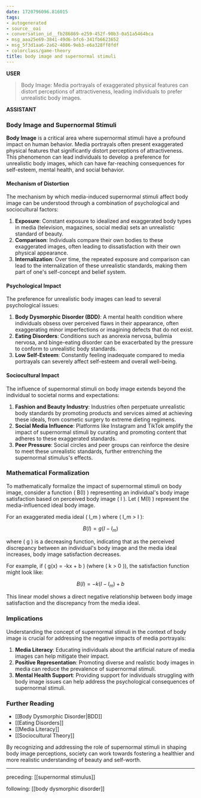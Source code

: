```yaml
---
date: 1720796096.816015
tags:
- autogenerated
- source__oai
- conversation_id__fb286869-e259-452f-90b3-0a51a5464bca
- msg_aaa25e69-3841-49d6-bfc6-341fb6623652
- msg_5f3d1aa6-2a62-4086-9eb3-e6a328ff8fdf
- colorclass/game-theory
title: body image and supernormal stimuli
---
```


**USER**

> Body Image: Media portrayals of exaggerated physical features can distort perceptions of attractiveness, leading individuals to prefer unrealistic body images.


**ASSISTANT**

### Body Image and Supernormal Stimuli

**Body Image** is a critical area where supernormal stimuli have a profound impact on human behavior. Media portrayals often present exaggerated physical features that significantly distort perceptions of attractiveness. This phenomenon can lead individuals to develop a preference for unrealistic body images, which can have far-reaching consequences for self-esteem, mental health, and social behavior.

#### Mechanism of Distortion

The mechanism by which media-induced supernormal stimuli affect body image can be understood through a combination of psychological and sociocultural factors:

1. **Exposure**: Constant exposure to idealized and exaggerated body types in media (television, magazines, social media) sets an unrealistic standard of beauty.
2. **Comparison**: Individuals compare their own bodies to these exaggerated images, often leading to dissatisfaction with their own physical appearance.
3. **Internalization**: Over time, the repeated exposure and comparison can lead to the internalization of these unrealistic standards, making them part of one's self-concept and belief system.

#### Psychological Impact

The preference for unrealistic body images can lead to several psychological issues:

1. **Body Dysmorphic Disorder (BDD)**: A mental health condition where individuals obsess over perceived flaws in their appearance, often exaggerating minor imperfections or imagining defects that do not exist.
2. **Eating Disorders**: Conditions such as anorexia nervosa, bulimia nervosa, and binge-eating disorder can be exacerbated by the pressure to conform to unrealistic body standards.
3. **Low Self-Esteem**: Constantly feeling inadequate compared to media portrayals can severely affect self-esteem and overall well-being.

#### Sociocultural Impact

The influence of supernormal stimuli on body image extends beyond the individual to societal norms and expectations:

1. **Fashion and Beauty Industry**: Industries often perpetuate unrealistic body standards by promoting products and services aimed at achieving these ideals, from cosmetic surgery to extreme dieting regimens.
2. **Social Media Influence**: Platforms like Instagram and TikTok amplify the impact of supernormal stimuli by curating and promoting content that adheres to these exaggerated standards.
3. **Peer Pressure**: Social circles and peer groups can reinforce the desire to meet these unrealistic standards, further entrenching the supernormal stimulus's effects.

### Mathematical Formalization

To mathematically formalize the impact of supernormal stimuli on body image, consider a function \( B(I) \) representing an individual's body image satisfaction based on perceived body image \( I \). Let \( M(I) \) represent the media-influenced ideal body image.

For an exaggerated media ideal \( I_m \) where \( I_m > I \):

$$
B(I) = g(I - I_m)
$$

where \( g \) is a decreasing function, indicating that as the perceived discrepancy between an individual's body image and the media ideal increases, body image satisfaction decreases.

For example, if \( g(x) = -kx + b \) (where \( k > 0 \)), the satisfaction function might look like:

$$
B(I) = -k(I - I_m) + b
$$

This linear model shows a direct negative relationship between body image satisfaction and the discrepancy from the media ideal.

### Implications

Understanding the concept of supernormal stimuli in the context of body image is crucial for addressing the negative impacts of media portrayals:

1. **Media Literacy**: Educating individuals about the artificial nature of media images can help mitigate their impact.
2. **Positive Representation**: Promoting diverse and realistic body images in media can reduce the prevalence of supernormal stimuli.
3. **Mental Health Support**: Providing support for individuals struggling with body image issues can help address the psychological consequences of supernormal stimuli.

### Further Reading

- [[Body Dysmorphic Disorder|BDD]]
- [[Eating Disorders]]
- [[Media Literacy]]
- [[Sociocultural Theory]]

By recognizing and addressing the role of supernormal stimuli in shaping body image perceptions, society can work towards fostering a healthier and more realistic understanding of beauty and self-worth.


---

preceding: [[supernormal stimulus]]  


following: [[body dysmorphic disorder]]